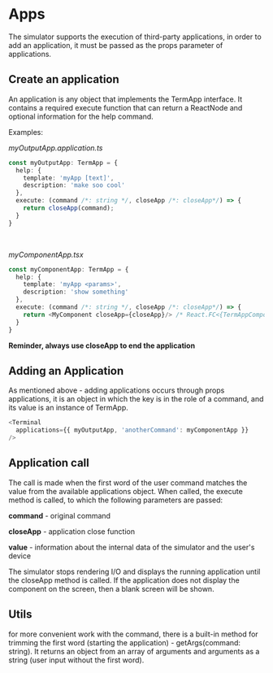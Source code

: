 # Apps

The simulator supports the execution of third-party applications, in order to add an application, it must be passed as the props parameter of applications.

## Create an application

An application is any object that implements the TermApp interface. It contains a required execute function that can return a ReactNode and optional information for the help command.

Examples:
<br />

_myOutputApp.application.ts_
```typescript
const myOutputApp: TermApp = {
  help: {
    template: 'myApp [text]',
    description: 'make soo cool'
  },
  execute: (command /*: string */, closeApp /*: closeApp*/) => {
    return closeApp(command);
  }
}
```
<br />

_myComponentApp.tsx_
```typescript jsx 
const myComponentApp: TermApp = {
  help: {
    template: 'myApp <params>',
    description: 'show something'
  },
  execute: (command /*: string */, closeApp /*: closeApp*/) => {
    return <MyComponent closeApp={closeApp}/> /* React.FC<{TermAppComponent}> */;
  }
}
```

**Reminder, always use closeApp to end the application**

## Adding an Application


As mentioned above - adding applications occurs through props applications, it is an object in which the key is in the role of a command, and its value is an instance of TermApp.

```typescript jsx
<Terminal
  applications={{ myOutputApp, 'anotherCommand': myComponentApp }}
/>
```

## Application call

The call is made when the first word of the user command matches the value from the available applications object. When called, the execute method is called, to which the following parameters are passed:

**command** - original command

**closeApp** - application close function

**value** - information about the internal data of the simulator and the user's device

The simulator stops rendering I/O and displays the running application until the closeApp method is called. If the application does not display the component on the screen, then a blank screen will be shown.

## Utils

for more convenient work with the command, there is a built-in method for trimming the first word (starting the application) - getArgs(command: string). It returns an object from an array of arguments and arguments as a string (user input without the first word).